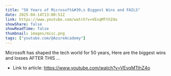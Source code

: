 ```yaml
---
title: "50 Years of Microsoft&#39;s Biggest Wins and FAILS"
date: 2025-04-14T13:00:51Z
link: https://www.youtube.com/watch?v=VEvqMTthZ4o
showShare: false
showReadTime: false
thumbnail: images/misc.png
tags: ["youtube.com/@AzureAcademy"]
---
```

Microsoft has shaped the tech world for 50 years, Here are the biggest wins and losses AFTER THIS ...

- Link to article: https://www.youtube.com/watch?v=VEvqMTthZ4o